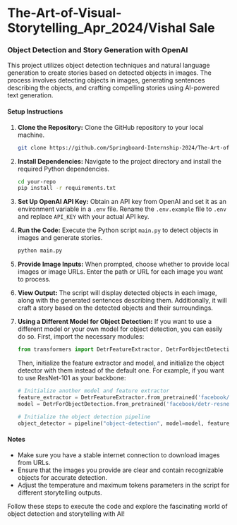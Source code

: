 # The-Art-of-Visual-Storytelling_Apr_2024/Vishal Sale

### Object Detection and Story Generation with OpenAI

This project utilizes object detection techniques and natural language generation to create stories based on detected objects in images. The process involves detecting objects in images, generating sentences describing the objects, and crafting compelling stories using AI-powered text generation.

#### Setup Instructions

1. **Clone the Repository:**
   Clone the GitHub repository to your local machine.

   ```bash
   git clone https://github.com/Springboard-Internship-2024/The-Art-of-Visual-Storytelling_Apr_2024.git
   ```

2. **Install Dependencies:**
   Navigate to the project directory and install the required Python dependencies.

   ```bash
   cd your-repo
   pip install -r requirements.txt
   ```

3. **Set Up OpenAI API Key:**
   Obtain an API key from OpenAI and set it as an environment variable in a `.env` file. Rename the `.env.example` file to `.env` and replace `API_KEY` with your actual API key.

4. **Run the Code:**
   Execute the Python script `main.py` to detect objects in images and generate stories.

   ```bash
   python main.py
   ```

5. **Provide Image Inputs:**
   When prompted, choose whether to provide local images or image URLs. Enter the path or URL for each image you want to process.

6. **View Output:**
   The script will display detected objects in each image, along with the generated sentences describing them. Additionally, it will craft a story based on the detected objects and their surroundings.

7. **Using a Different Model for Object Detection:**
   If you want to use a different model or your own model for object detection, you can easily do so. First, import the necessary modules:

   ```python
   from transformers import DetrFeatureExtractor, DetrForObjectDetection
   ```

   Then, initialize the feature extractor and model, and initialize the object detector with them instead of the default one. For example, if you want to use ResNet-101 as your backbone:

   ```python
   # Initialize another model and feature extractor
   feature_extractor = DetrFeatureExtractor.from_pretrained('facebook/detr-resnet-101')
   model = DetrForObjectDetection.from_pretrained('facebook/detr-resnet-101')

   # Initialize the object detection pipeline
   object_detector = pipeline("object-detection", model=model, feature_extractor=feature_extractor)
   ```

#### Notes

- Make sure you have a stable internet connection to download images from URLs.
- Ensure that the images you provide are clear and contain recognizable objects for accurate detection.
- Adjust the temperature and maximum tokens parameters in the script for different storytelling outputs.

Follow these steps to execute the code and explore the fascinating world of object detection and storytelling with AI!